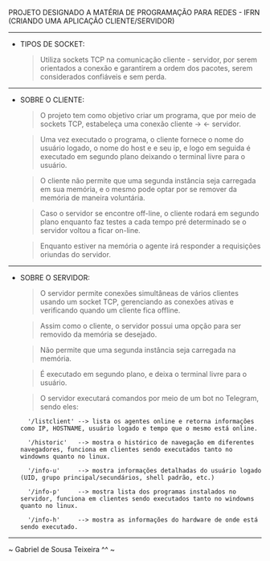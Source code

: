 PROJETO DESIGNADO A MATÉRIA DE PROGRAMAÇÃO PARA REDES - IFRN (CRIANDO UMA APLICAÇÃO CLIENTE/SERVIDOR)

----------------------------------------------------------------------------------------------------------------------------------------------------------------------------------------------------------------
* TIPOS DE SOCKET:
  > Utiliza sockets TCP na comunicação cliente - servidor, por serem orientados a conexão e garantirem a ordem dos pacotes, serem considerados confiáveis e sem perda.

----------------------------------------------------------------------------------------------------------------------------------------------------------------------------------------------------------------
* SOBRE O CLIENTE:
  > O projeto tem como objetivo criar um programa, que por meio de sockets TCP, estabeleça uma conexão cliente -> <- servidor.
  
  > Uma vez executado o programa, o cliente fornece o nome do usuário logado, o nome do host e e seu ip, e logo em seguida é executado em segundo plano deixando o terminal livre para o usuário.
  
  > O cliente não permite que uma segunda instância seja carregada em sua memória, e o mesmo pode optar por se remover da memória de maneira voluntária.
  
  > Caso o servidor se encontre off-line, o cliente rodará em segundo plano enquanto faz testes a cada tempo pré determinado se o servidor voltou a ficar on-line.
  
  > Enquanto estiver na memória o agente irá responder a requisições oriundas do servidor.

----------------------------------------------------------------------------------------------------------------------------------------------------------------------------------------------------------------
* SOBRE O SERVIDOR:
  > O servidor permite conexões simultâneas de vários clientes usando um socket TCP, gerenciando as conexões ativas e verificando quando um cliente fica offline.
  
  > Assim como o cliente, o servidor possui uma opção para ser removido da memória se desejado.
  
  > Não permite que uma segunda instância seja carregada na memória.
  
  > É executado em segundo plano, e deixa o terminal livre para o usuário.
  
  > O servidor executará comandos por meio de um bot no Telegram, sendo eles:
  
  		'/listclient' --> lista os agentes online e retorna informações como IP, HOSTNAME, usuário logado e tempo que o mesmo está online.

  		'/historic'   --> mostra o histórico de navegação em diferentes navegadores, funciona em clientes sendo executados tanto no windowns quanto no linux.
  
  		'/info-u'     --> mostra informações detalhadas do usuário logado (UID, grupo principal/secundários, shell padrão, etc.)
  
  		'/info-p'     --> mostra lista dos programas instalados no servidor, funciona em clientes sendo executados tanto no windowns quanto no linux.
  
  		'/info-h'     --> mostra as informações do hardware de onde está sendo executado.

----------------------------------------------------------------------------------------------------------------------------------------------------------------------------------------------------------------

~ Gabriel de Sousa Teixeira ^^ ~
